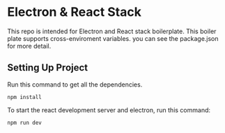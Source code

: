 # Electron & React Stack

This repo is intended for Electron and React stack boilerplate. This boiler plate supports cross-enviroment variables. you can see the package.json for more detail.

## Setting Up Project
Run this command to get all the dependencies.
```
npm install
```

To start the react development server and electron, run this command:
```
npm run dev
```